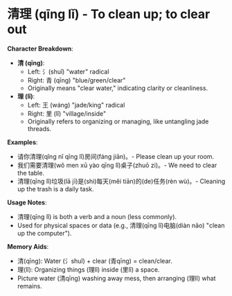 # **清理 (qīng lǐ) - To clean up; to clear out**

**Character Breakdown**:  
- **清 (qīng)**:
  - Left: 氵(shuǐ) "water" radical
  - Right: 青 (qīng) "blue/green/clear"
  - Originally means "clear water," indicating clarity or cleanliness.  
- **理 (lǐ)**:
  - Left: 王 (wáng) "jade/king" radical
  - Right: 里 (lǐ) "village/inside"
  - Originally refers to organizing or managing, like untangling jade threads.

**Examples**:  
- 请你清理(qǐng nǐ qīng lǐ)房间(fáng jiān)。- Please clean up your room.  
- 我们需要清理(wǒ men xū yào qīng lǐ)桌子(zhuō zi)。- We need to clear the table.  
- 清理(qīng lǐ)垃圾(lā jī)是(shi)每天(měi tiān)的(de)任务(rèn wù)。- Cleaning up the trash is a daily task.

**Usage Notes**:  
- 清理(qīng lǐ) is both a verb and a noun (less commonly).  
- Used for physical spaces or data (e.g., 清理(qīng lǐ)电脑(diàn nǎo) "clean up the computer").

**Memory Aids**:  
- 清(qīng): Water (氵shuǐ) + clear (青qīng) = clean/clear.  
- 理(lǐ): Organizing things (理lǐ) inside (里lǐ) a space.  
- Picture water (清qīng) washing away mess, then arranging (理lǐ) what remains.